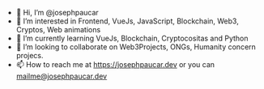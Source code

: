- 👋 Hi, I’m @josephpaucar
- 👀 I’m interested in Frontend, VueJs, JavaScript, Blockchain, Web3, Cryptos, Web animations
- 🌱 I’m currently learning VueJs, Blockchain, Cryptocositas and Python
- 💞️ I’m looking to collaborate on Web3Projects, ONGs, Humanity concern projecs. 
- 📫 How to reach me at https://josephpaucar.dev or you can mailme@josephpaucar.dev

<!---
josephpaucar/josephpaucar is a ✨ special ✨ repository because its `README.md` (this file) appears on your GitHub profile.
You can click the Preview link to take a look at your changes.
--->
